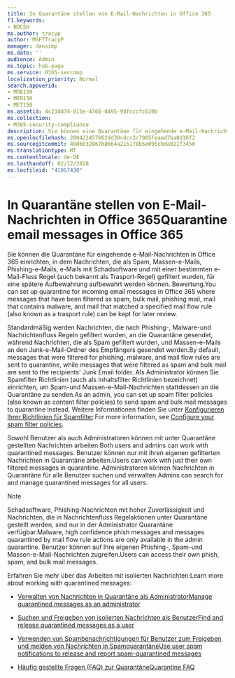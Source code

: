 ```yaml
---
title: In Quarantäne stellen von E-Mail-Nachrichten in Office 365
f1.keywords:
- NOCSH
ms.author: tracyp
author: MSFTTracyP
manager: dansimp
ms.date: ''
audience: Admin
ms.topic: hub-page
ms.service: O365-seccomp
localization_priority: Normal
search.appverid:
- MOE150
- MED150
- MET150
ms.assetid: 4c234874-015e-4768-8495-98fcccfc639b
ms.collection:
- M365-security-compliance
description: Sie können eine Quarantäne für eingehende e-Mail-Nachrichten in Office 365 einrichten, in der eingehende e-Mail-Nachrichten, die als Spam gefiltert wurden, Massen, Phishing-e-Mails und Schadsoftware, für eine spätere Überprüfung aufbewahrt werden können.
ms.openlocfilehash: 280421457662dd30cdcc3c7985feaad7ba0d16f2
ms.sourcegitcommit: 4986032867b8664a215178b5e095cbda021f3450
ms.translationtype: MT
ms.contentlocale: de-DE
ms.lasthandoff: 02/12/2020
ms.locfileid: "41957430"
---
```

# <a name="quarantine-email-messages-in-office-365"></a><span data-ttu-id="4651f-103">In Quarantäne stellen von E-Mail-Nachrichten in Office 365</span><span class="sxs-lookup"><span data-stu-id="4651f-103">Quarantine email messages in Office 365</span></span>

<span data-ttu-id="4651f-104">Sie können die Quarantäne für eingehende e-Mail-Nachrichten in Office 365 einrichten, in dem Nachrichten, die als Spam, Massen-e-Mails, Phishing-e-Mails, e-Mails mit Schadsoftware und mit einer bestimmten e-Mail-Fluss Regel (auch bekannt als Trasport-Regel) gefiltert wurden, für eine spätere Aufbewahrung aufbewahrt werden können. Bewertung.</span><span class="sxs-lookup"><span data-stu-id="4651f-104">You can set up quarantine for incoming email messages in Office 365 where messages that have been filtered as spam, bulk mail, phishing mail, mail that contains malware, and mail that matched a specified mail flow rule (also known as a trasport rule) can be kept for later review.</span></span>
  
<span data-ttu-id="4651f-105">Standardmäßig werden Nachrichten, die nach Phishing-, Malware-und Nachrichtenfluss Regeln gefiltert wurden, an die Quarantäne gesendet, während Nachrichten, die als Spam gefiltert wurden, und Massen-e-Mails an den Junk-e-Mail-Ordner des Empfängers gesendet werden.</span><span class="sxs-lookup"><span data-stu-id="4651f-105">By default, messages that were filtered for phishing, malware, and mail flow rules are sent to quarantine, while messages that were filtered as spam and bulk mail are sent to the recipients' Junk Email folder.</span></span> <span data-ttu-id="4651f-106">Als Administrator können Sie Spamfilter Richtlinien (auch als Inhaltsfilter Richtlinien bezeichnet) einrichten, um Spam-und Massen-e-Mail-Nachrichten stattdessen an die Quarantäne zu senden.</span><span class="sxs-lookup"><span data-stu-id="4651f-106">As an admin, you can set up spam filter policies (also known as content filter policies) to send spam and bulk mail messages to quarantine instead.</span></span> <span data-ttu-id="4651f-107">Weitere Informationen finden Sie unter [Konfigurieren Ihrer Richtlinien für Spamfilter](configure-your-spam-filter-policies.md).</span><span class="sxs-lookup"><span data-stu-id="4651f-107">For more information, see [Configure your spam filter policies](configure-your-spam-filter-policies.md).</span></span>
  
<span data-ttu-id="4651f-108">Sowohl Benutzer als auch Administratoren können mit unter Quarantäne gestellten Nachrichten arbeiten.</span><span class="sxs-lookup"><span data-stu-id="4651f-108">Both users and admins can work with quarantined messages.</span></span> <span data-ttu-id="4651f-109">Benutzer können nur mit ihren eigenen gefilterten Nachrichten in Quarantäne arbeiten.</span><span class="sxs-lookup"><span data-stu-id="4651f-109">Users can work with just their own filtered messages in quarantine.</span></span> <span data-ttu-id="4651f-110">Administratoren können Nachrichten in Quarantäne für alle Benutzer suchen und verwalten.</span><span class="sxs-lookup"><span data-stu-id="4651f-110">Admins can search for and manage quarantined messages for all users.</span></span>

> [!NOTE]
> <span data-ttu-id="4651f-111">Schadsoftware, Phishing-Nachrichten mit hoher Zuverlässigkeit und Nachrichten, die in Nachrichtenfluss Regelaktionen unter Quarantäne gestellt werden, sind nur in der Administrator Quarantäne verfügbar.</span><span class="sxs-lookup"><span data-stu-id="4651f-111">Malware, high confidence phish messages and messages quarantined by mail flow rule actions are only available in the admin quarantine.</span></span> <span data-ttu-id="4651f-112">Benutzer können auf Ihre eigenen Phishing-, Spam-und Massen-e-Mail-Nachrichten zugreifen.</span><span class="sxs-lookup"><span data-stu-id="4651f-112">Users can access their own phish, spam, and bulk mail messages.</span></span> 
  
<span data-ttu-id="4651f-113">Erfahren Sie mehr über das Arbeiten mit isolierten Nachrichten:</span><span class="sxs-lookup"><span data-stu-id="4651f-113">Learn more about working with quarantined messages:</span></span>
  
- [<span data-ttu-id="4651f-114">Verwalten von Nachrichten in Quarantäne als Administrator</span><span class="sxs-lookup"><span data-stu-id="4651f-114">Manage quarantined messages as an administrator</span></span>](manage-quarantined-messages-and-files.md)

- [<span data-ttu-id="4651f-115">Suchen und Freigeben von isolierten Nachrichten als Benutzer</span><span class="sxs-lookup"><span data-stu-id="4651f-115">Find and release quarantined messages as a user</span></span>](find-and-release-quarantined-messages-as-a-user.md)

- [<span data-ttu-id="4651f-116">Verwenden von Spambenachrichtigungen für Benutzer zum Freigeben und melden von Nachrichten in Spamquarantäne</span><span class="sxs-lookup"><span data-stu-id="4651f-116">Use user spam notifications to release and report spam-quarantined messages</span></span>](use-spam-notifications-to-release-and-report-quarantined-messages.md)

- [<span data-ttu-id="4651f-117">Häufig gestellte Fragen (FAQ) zur Quarantäne</span><span class="sxs-lookup"><span data-stu-id="4651f-117">Quarantine FAQ</span></span>](quarantine-faq.md)
